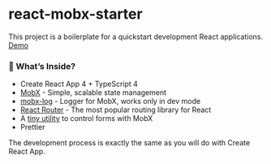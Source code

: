# react-mobx-starter

This project is a boilerplate for a quickstart development React applications. [Demo](https://react-mobx-starter-rfnnfku4b.now.sh/)

### 🎁 What’s Inside?
- Create React App 4 + TypeScript 4
- [MobX](https://github.com/mobxjs/mobx) - Simple, scalable state management
- [mobx-log](https://github.com/kubk/mobx-log) - Logger for MobX, works only in dev mode
- [React Router](https://github.com/ReactTraining/react-router) - The most popular routing library for React
- A [tiny utility](src/store/mobx-form.ts) to control forms with MobX
- Prettier

The development process is exactly the same as you will do with Create React App.
